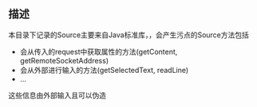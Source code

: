 ## 描述
本目录下记录的Source主要来自Java标准库，，会产生污点的Source方法包括
- 会从传入的request中获取属性的方法(getContent, getRemoteSocketAddress)
- 会从外部进行输入的方法(getSelectedText, readLine)
- ...
  
这些信息由外部输入且可以伪造